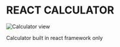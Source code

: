 # REACT CALCULATOR

![Calculator view](https://i.ibb.co/R2fDXCz/Captura-de-tela-de-2023-09-13-08-24-37.jpg)

Calculator built in react framework only

